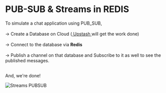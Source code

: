 # PUB-SUB & Streams in REDIS

To simulate a chat application using PUB_SUB, <br><br>
-> Create a Database on Cloud (<a href="https://upstash.com"/> Upstash </a> will get the work done)<br><br>
-> Connect to the database via **Redis**<br><br>
-> Publish a channel on that database and Subscribe to it as well to see the published messages.<br><br>

And, we're done!

![Streams PUBSUB](https://user-images.githubusercontent.com/81289215/131729787-b5761214-b609-4f63-9acf-ec9f320bf56c.png)
